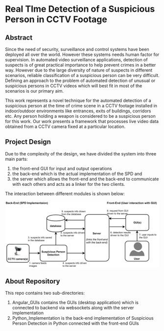 # Real TIme Detection of a Suspicious Person in CCTV Footage

## Abstract

Since the need of security, surveillance and control systems have been deployed all over the world. However these systems needs human factor for supervision. In automated video surveillance applications, detection of suspects is of great practical importance to help prevent crimes in a better way. However due to the large diversity of nature of suspects in different scenarios, reliable classification of a suspicious person can be very difficult. Defining an approach to the problem of automated detection of unusual or suspicious persons in CCTV videos which will best fit in most of the scenarios is our primary aim. 

This work represents a novel technique for the automated detection of a suspicious person at the time of crime scene in a CCTV footage installed in indoor/outdoor environments like entrances, exits of buildings, corridors etc. Any person holding a weapon is considered to be a suspicious person for this work. Our work presents a framework that processes live video data obtained from a CCTV camera fixed at a particular location.


## Project Design

Due to the complexity of the design, we have divided the system into three main parts:

1. the front-end GUI for input and output operations 
1. the back-end which is the actual implementation of the SPD and 
1. the server which allows the front-end and the back-end to communicate with each others and acts as a linker for the two clients. 

The interaction between different modules is shown below:

![Modular Parts of the System](design_SPD.png)


## About Repository
This repo contains two sub-directories:

1. Angular_GUIs contains the GUIs (desktop application) which is connected to backend via websockets along with the server implementation
1. Python_Implementation is the back-end implementation of Suspicious Person Detection in Python connected with the front-end GUIs
